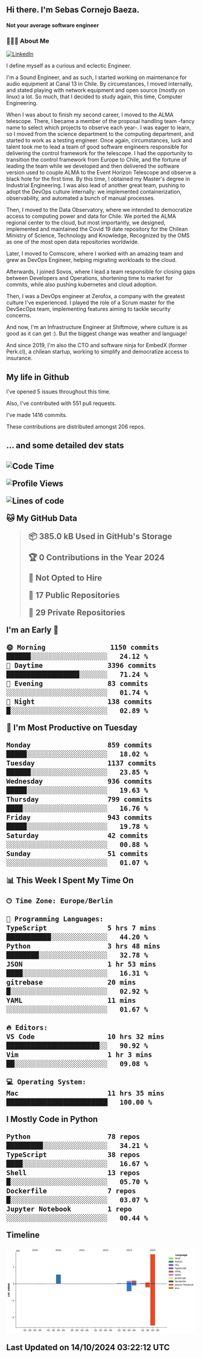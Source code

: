 <h2> Hi there.  I'm Sebas Cornejo Baeza.</h2>
<h4> Not your average software engineer</h4>
<h3> 👨🏻‍💻 About Me </h3>
<a href="http://linkedin.com/in/sebastian-cornejo-baeza/"><img alt="LinkedIn" src="https://img.shields.io/badge/Sebas%20Cornejo%20-informational?style=appveyor&logo=linkedin"></a>


I define myself as a curious and eclectic Engineer.

I'm a Sound Engineer, and as such, I started working on maintenance for audio equipment at Canal 13 in Chile.
By circumstances, I moved internally, and stated playing with network equipment and open source (mostly on linux) 
a lot. So much, that I decided to study again, this time, Computer Engineering.

When I was about to finish my second career, I moved to the ALMA telescope. There, I became a member of the proposal handling team
-fancy name to select which projects to observe each year-. 
I was eager to learn, so I moved from the science department to the computing department, and started to work as 
a testing engineer. Once again, circumstances, luck and talent took me to lead a team of good software engineers 
responsible for delivering the control framework for the telescope. I had the opportunity to transition the control framework from
Europe to Chile, and the fortune of leading the team while we developed and then delivered the software
version used to couple ALMA to the Event Horizon Telescope and observe a black hole for the first time.
By this time, I obtained my Master's degree in Industrial Engineering.
I was also lead of another great team, pushing to adopt the DevOps culture internally: we implemented containerization, observability, and automated a bunch of manual processes.

Then, I moved to the Data Observatory, where we intended to democratize access to computing power
and data for Chile. We ported the ALMA regional center to the cloud, but most importantly, we designed, implemented
and maintained the Covid 19 date repository for the Chilean Ministry of Science, Technology and Knowledge, Recognized by the OMS as one of the most open
data repositories worldwide.

Later, I moved to Comscore, where I worked with an amazing team and grew as DevOps Engineer, helping migrating workloads to the cloud.

Afterwards, I joined Sovos, where I lead a team responsible for closing gaps between Developers and Operations, shortening time to market for commits, while
also pushing kubernetes and cloud adoption.

Then, I was a DevOps engineer at Zerofox, a company with the greatest culture I've experienced. I played the role of a Scrum master for the DevSecOps team,
implementing features aiming to tackle security concerns.

And now, I'm an Infrastructure Engineer at Shiftmove, where culture is as good as it can get :). But the biggest change was weather and language!
 
And since 2019, I'm also the CTO and software ninja for EmbedX (former Perk.cl), a chilean startup, working to simplify and democratize access to insurance.

<h2> My life in Github </h2>

I've opened 5 issues throughout this time.

Also, I've contributed with 551 pull requests.

I've made 1416 commits.

These contributions are distributed amongst 206 repos.

<h2>... and some detailed dev stats<h2>

<!--START_SECTION:waka-->
![Code Time](http://img.shields.io/badge/Code%20Time-914%20hrs%2036%20mins-blue)

![Profile Views](http://img.shields.io/badge/Profile%20Views-0-blue)

![Lines of code](https://img.shields.io/badge/From%20Hello%20World%20I%27ve%20Written-2.8%20million%20lines%20of%20code-blue)

**🐱 My GitHub Data** 

> 📦 385.0 kB Used in GitHub's Storage 
 > 
> 🏆 0 Contributions in the Year 2024
 > 
> 🚫 Not Opted to Hire
 > 
> 📜 17 Public Repositories 
 > 
> 🔑 29 Private Repositories 
 > 
**I'm an Early 🐤** 

```text
🌞 Morning                1150 commits        ██████░░░░░░░░░░░░░░░░░░░   24.12 % 
🌆 Daytime                3396 commits        ██████████████████░░░░░░░   71.24 % 
🌃 Evening                83 commits          ░░░░░░░░░░░░░░░░░░░░░░░░░   01.74 % 
🌙 Night                  138 commits         █░░░░░░░░░░░░░░░░░░░░░░░░   02.89 % 
```
📅 **I'm Most Productive on Tuesday** 

```text
Monday                   859 commits         █████░░░░░░░░░░░░░░░░░░░░   18.02 % 
Tuesday                  1137 commits        ██████░░░░░░░░░░░░░░░░░░░   23.85 % 
Wednesday                936 commits         █████░░░░░░░░░░░░░░░░░░░░   19.63 % 
Thursday                 799 commits         ████░░░░░░░░░░░░░░░░░░░░░   16.76 % 
Friday                   943 commits         █████░░░░░░░░░░░░░░░░░░░░   19.78 % 
Saturday                 42 commits          ░░░░░░░░░░░░░░░░░░░░░░░░░   00.88 % 
Sunday                   51 commits          ░░░░░░░░░░░░░░░░░░░░░░░░░   01.07 % 
```


📊 **This Week I Spent My Time On** 

```text
🕑︎ Time Zone: Europe/Berlin

💬 Programming Languages: 
TypeScript               5 hrs 7 mins        ███████████░░░░░░░░░░░░░░   44.20 % 
Python                   3 hrs 48 mins       ████████░░░░░░░░░░░░░░░░░   32.78 % 
JSON                     1 hr 53 mins        ████░░░░░░░░░░░░░░░░░░░░░   16.31 % 
gitrebase                20 mins             █░░░░░░░░░░░░░░░░░░░░░░░░   02.92 % 
YAML                     11 mins             ░░░░░░░░░░░░░░░░░░░░░░░░░   01.67 % 

🔥 Editors: 
VS Code                  10 hrs 32 mins      ███████████████████████░░   90.92 % 
Vim                      1 hr 3 mins         ██░░░░░░░░░░░░░░░░░░░░░░░   09.08 % 

💻 Operating System: 
Mac                      11 hrs 35 mins      █████████████████████████   100.00 % 
```

**I Mostly Code in Python** 

```text
Python                   78 repos            █████████░░░░░░░░░░░░░░░░   34.21 % 
TypeScript               38 repos            ████░░░░░░░░░░░░░░░░░░░░░   16.67 % 
Shell                    13 repos            █░░░░░░░░░░░░░░░░░░░░░░░░   05.70 % 
Dockerfile               7 repos             █░░░░░░░░░░░░░░░░░░░░░░░░   03.07 % 
Jupyter Notebook         1 repo              ░░░░░░░░░░░░░░░░░░░░░░░░░   00.44 % 
```



**Timeline**

![Lines of Code chart](https://raw.githubusercontent.com/scornejob/scornejob/master/assets/bar_graph.png)


 Last Updated on 14/10/2024 03:22:12 UTC
<!--END_SECTION:waka-->
